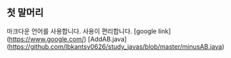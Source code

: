 ## 첫 말머리
마크다운 언어를 사용합니다.
사용이 편리합니다.
[google link] (https://www.google.com/)
[AddAB.java] (https://github.com/lbkantsy0626/study_javas/blob/master/minusAB.java)
